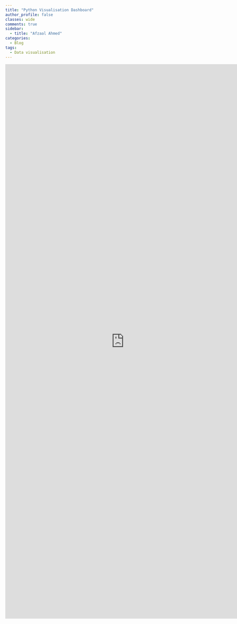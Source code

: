 ```yaml
---
title: "Python Visualisation Dashboard"
author_profile: false 
classes: wide
comments: true
sidebar:
  - title: "Afzaal Ahmed"
categories:
  - Blog
tags:
  - Data visualisation
---
```


<iframe src="https://ifoa-dataviz-python.herokuapp.com/" height=1750 width=750 frameBorder="0"></iframe>
